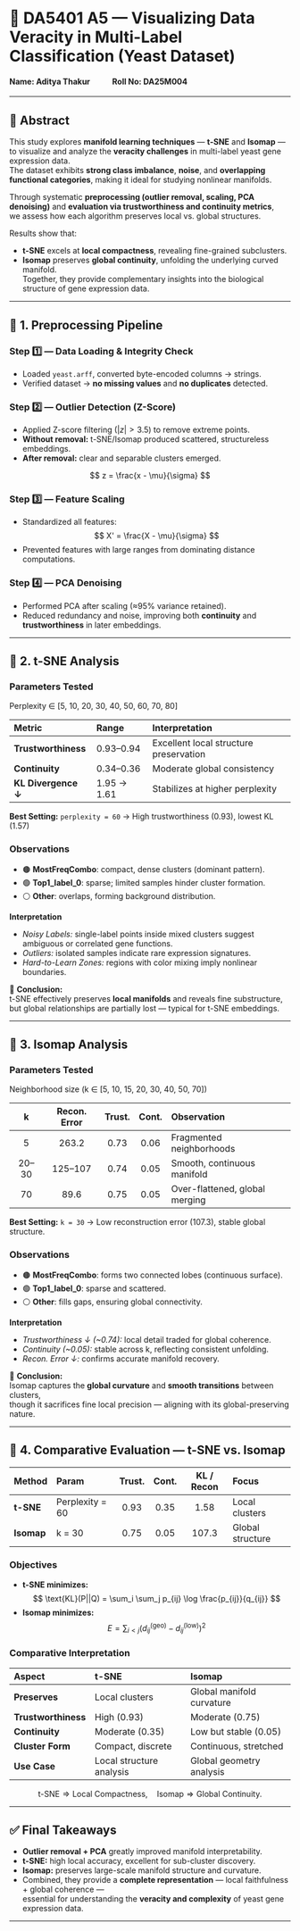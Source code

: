 # 🧬 DA5401 A5 — Visualizing Data Veracity in Multi-Label Classification (Yeast Dataset)

#### Name: Aditya Thakur &nbsp;&nbsp;&nbsp;&nbsp;&nbsp;&nbsp;&nbsp;&nbsp;&nbsp;&nbsp; Roll No: DA25M004

---

## 🧾 Abstract

This study explores **manifold learning techniques** — **t-SNE** and **Isomap** — to visualize and analyze the **veracity challenges** in multi-label yeast gene expression data.  
The dataset exhibits **strong class imbalance**, **noise**, and **overlapping functional categories**, making it ideal for studying nonlinear manifolds.  

Through systematic **preprocessing (outlier removal, scaling, PCA denoising)** and **evaluation via trustworthiness and continuity metrics**,  
we assess how each algorithm preserves local vs. global structures.  

Results show that:
- **t-SNE** excels at **local compactness**, revealing fine-grained subclusters.  
- **Isomap** preserves **global continuity**, unfolding the underlying curved manifold.  
Together, they provide complementary insights into the biological structure of gene expression data.

---

## 🔹 1. Preprocessing Pipeline

### Step 1️⃣ — Data Loading & Integrity Check
- Loaded `yeast.arff`, converted byte-encoded columns → strings.
- Verified dataset → **no missing values** and **no duplicates** detected.

### Step 2️⃣ — Outlier Detection (Z-Score)
- Applied Z-score filtering ($|z| > 3.5$) to remove extreme points.
- **Without removal:** t-SNE/Isomap produced scattered, structureless embeddings.  
- **After removal:** clear and separable clusters emerged.

$$
z = \frac{x - \mu}{\sigma}
$$

### Step 3️⃣ — Feature Scaling
- Standardized all features:
  $$
  X' = \frac{X - \mu}{\sigma}
  $$
- Prevented features with large ranges from dominating distance computations.

### Step 4️⃣ — PCA Denoising
- Performed PCA after scaling (≈95% variance retained).  
- Reduced redundancy and noise, improving both **continuity** and **trustworthiness** in later embeddings.

---

## 🔹 2. t-SNE Analysis

### Parameters Tested
Perplexity ∈ [5, 10, 20, 30, 40, 50, 60, 70, 80]

| Metric | Range | Interpretation |
|:-------|:------|:---------------|
| **Trustworthiness** | 0.93–0.94 | Excellent local structure preservation |
| **Continuity** | 0.34–0.36 | Moderate global consistency |
| **KL Divergence ↓** | 1.95 → 1.61 | Stabilizes at higher perplexity |

**Best Setting:** `perplexity = 60` → High trustworthiness (0.93), lowest KL (1.57)

### Observations
- 🟤 **MostFreqCombo**: compact, dense clusters (dominant pattern).  
- 🟢 **Top1_label_0**: sparse; limited samples hinder cluster formation.  
- ⚪ **Other**: overlaps, forming background distribution.

**Interpretation**
- *Noisy Labels:* single-label points inside mixed clusters suggest ambiguous or correlated gene functions.  
- *Outliers:* isolated samples indicate rare expression signatures.  
- *Hard-to-Learn Zones:* regions with color mixing imply nonlinear boundaries.

🧭 **Conclusion:**  
t-SNE effectively preserves **local manifolds** and reveals fine substructure,  
but global relationships are partially lost — typical for t-SNE embeddings.

---

## 🔹 3. Isomap Analysis

### Parameters Tested
Neighborhood size \(k ∈ [5, 10, 15, 20, 30, 40, 50, 70]\)

| k | Recon. Error | Trust. | Cont. | Observation |
|:--:|:-------------:|:------:|:------:|:-------------|
| 5 | 263.2 | 0.73 | 0.06 | Fragmented neighborhoods |
| 20–30 | 125–107 | 0.74 | 0.05 | Smooth, continuous manifold |
| 70 | 89.6 | 0.75 | 0.05 | Over-flattened, global merging |

**Best Setting:** `k = 30` → Low reconstruction error (107.3), stable global structure.

### Observations
- 🟤 **MostFreqCombo**: forms two connected lobes (continuous surface).  
- 🟢 **Top1_label_0**: sparse and scattered.  
- ⚪ **Other**: fills gaps, ensuring global connectivity.

**Interpretation**
- *Trustworthiness ↓ (~0.74):* local detail traded for global coherence.  
- *Continuity (~0.05):* stable across k, reflecting consistent unfolding.  
- *Recon. Error ↓:* confirms accurate manifold recovery.

🧭 **Conclusion:**  
Isomap captures the **global curvature** and **smooth transitions** between clusters,  
though it sacrifices fine local precision — aligning with its global-preserving nature.

---

## 🔹 4. Comparative Evaluation — t-SNE vs. Isomap

| Method | Param | Trust. | Cont. | KL / Recon | Focus |
|:-------|:------|:------:|:------:|:-------------:|:------|
| **t-SNE** | Perplexity = 60 | 0.93 | 0.35 | 1.58 | Local clusters |
| **Isomap** | k = 30 | 0.75 | 0.05 | 107.3 | Global structure |

### Objectives
- **t-SNE minimizes:**
  $$
  \text{KL}(P||Q) = \sum_i \sum_j p_{ij} \log \frac{p_{ij}}{q_{ij}}
  $$
- **Isomap minimizes:**
  $$
  E = \sum_{i<j} (d^{(\text{geo})}_{ij} - d^{(\text{low})}_{ij})^2
  $$

### Comparative Interpretation
| Aspect | t-SNE | Isomap |
|:-------|:------|:--------|
| **Preserves** | Local clusters | Global manifold curvature |
| **Trustworthiness** | High (0.93) | Moderate (0.75) |
| **Continuity** | Moderate (0.35) | Low but stable (0.05) |
| **Cluster Form** | Compact, discrete | Continuous, stretched |
| **Use Case** | Local structure analysis | Global geometry analysis |

$$
\text{t-SNE} \Rightarrow \text{Local Compactness}, \quad
\text{Isomap} \Rightarrow \text{Global Continuity.}
$$

---

## ✅ Final Takeaways
- **Outlier removal + PCA** greatly improved manifold interpretability.  
- **t-SNE:** high local accuracy, excellent for sub-cluster discovery.  
- **Isomap:** preserves large-scale manifold structure and curvature.  
- Combined, they provide a **complete representation** — local faithfulness + global coherence —  
  essential for understanding the **veracity and complexity** of yeast gene expression data.

---
